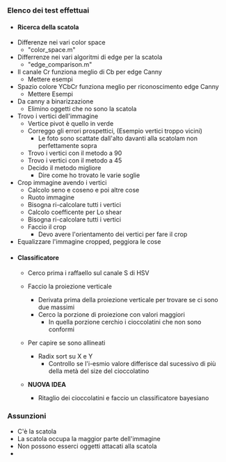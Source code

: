 ### Elenco dei test effettuai
- #### Ricerca della scatola
- Differenze nei vari color space
  - "color_space.m"
- Differrenze nei vari algoritmi di edge per la scatola
  - "edge_comparison.m"
- Il canale Cr funziona meglio di Cb per edge Canny
  - Mettere esempi
- Spazio colore YCbCr funziona meglio per riconoscimento edge Canny
  - Mettere Esempi
- Da canny a binarizzazione
  - Elimino oggetti che no sono la scatola
- Trovo i vertici dell'immagine
  - Vertice pivot è quello in verde 
  - Correggo gli errori prospettici, (Esempio vertici troppo vicini)
    - Le foto sono scattate dall'alto davanti alla scatolam non perfettamente sopra
  - Trovo i vertici con il metodo a 90
  - Trovo i vertici con il metodo a 45
  - Decido il metodo migliore
    - Dire come ho trovato le varie soglie
- Crop immagine avendo i vertici
  - Calcolo seno e coseno e poi altre cose
  - Ruoto immagine
  - Bisogna ri-calcolare tutti i vertici
  - Calcolo coefficente per Lo shear
  - Bisogna ri-calcolare tutti i vertici
  - Faccio il crop
    - Devo avere l'orientamento dei vertici per fare il crop
- Equalizzare l'immagine cropped, peggiora le cose
- #### Classificatore
  - Cerco prima i raffaello sul canale S di HSV
  - Faccio la proiezione verticale
    - Derivata prima della proiezione verticale per trovare se ci sono due massimi
    - Cerco la porzione di proiezione con valori maggiori
      - In quella porzione cerchio i cioccolatini che non sono conformi
  - Per capire se sono allineati
    - Radix sort su X e Y
      - Controllo se l'i-esmio valore differisce dal sucessivo di più della metà del size del cioccolatino
  
  - **NUOVA IDEA**
    - Ritaglio dei cioccolatini e faccio un classificatore bayesiano 

### Assunzioni
- C'è la scatola
- La scatola occupa la maggior parte dell'immagine
- Non possono esserci oggetti attacati alla scatola
- 